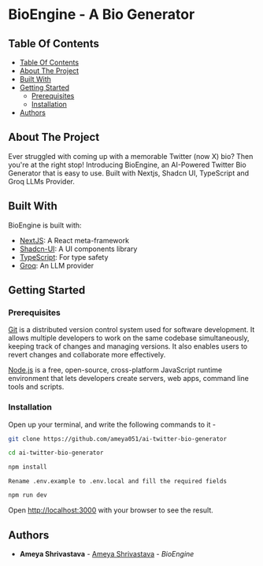 # BioEngine - A Bio Generator

## Table Of Contents

- [Table Of Contents](#table-of-contents)
- [About The Project](#about-the-project)
- [Built With](#built-with)
- [Getting Started](#getting-started)
  - [Prerequisites](#prerequisites)
  - [Installation](#installation)
- [Authors](#authors)

## About The Project

Ever struggled with coming up with a memorable Twitter (now X) bio? Then you're at the right stop! Introducing BioEngine, an AI-Powered Twitter Bio Generator that is easy to use. Built with Nextjs, Shadcn UI, TypeScript and Groq LLMs Provider.

## Built With

BioEngine is built with:

* [NextJS](https://nextjs.org): A React meta-framework
* [Shadcn-UI](https://ui.shadcn.com): A UI components library
* [TypeScript](https://www.typescriptlang.org): For type safety
* [Groq](https://groq.com): An LLM provider

## Getting Started

### Prerequisites

<a href="https://git-scm.com/downloads">Git</a> is a distributed version control system used for software development. It allows multiple developers to work on the same codebase simultaneously, keeping track of changes and managing versions. It also enables users to revert changes and collaborate more effectively.

<a href="https://nodejs.org/en">Node.js</a> is a free, open-source, cross-platform JavaScript runtime environment that lets developers create servers, web apps, command line tools and scripts.

### Installation

Open up your terminal, and write the following commands to it -

```bash
git clone https://github.com/ameya051/ai-twitter-bio-generator
```

```bash
cd ai-twitter-bio-generator
```

```bash
npm install
```

```Rename .env.example to .env.local and fill the required fields```

```bash
npm run dev
```

Open [http://localhost:3000](http://localhost:3000) with your browser to see the result.

## Authors

- **Ameya Shrivastava** - [Ameya Shrivastava](https://github.com/ameya051) - *BioEngine*
